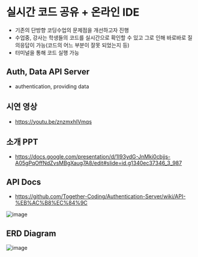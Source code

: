 # 실시간 코드 공유 + 온라인 IDE
- 기존의 단방향 코딩수업의 문제점을 개선하고자 진행
- 수업중, 강사는 학생들의 코드를 실시간으로 확인할 수 있고
그로 인해 바로바로 질의응답이 가능(코드의 어느 부분이 잘못 되었는지 등)
- 터미널을 통해 코드 실행 가능

## Auth, Data API Server
- authentication, providing data

## 시연 영상
- https://youtu.be/znzmxhIVmqs

## 소개 PPT
- https://docs.google.com/presentation/d/1I93ydG-JnMki0cbjjs-A05gPqOffNdZvsMBgXaug7A8/edit#slide=id.g1340ec37346_3_987

## API Docs
- https://github.com/Together-Coding/Authentication-Server/wiki/API-%EB%AC%B8%EC%84%9C

![image](https://user-images.githubusercontent.com/99577463/172833892-c1fae11f-8b61-4043-b439-dc7b77c525e2.png)

## ERD Diagram

![image](https://user-images.githubusercontent.com/99577463/174299807-173b7734-2146-471c-9228-a7050943852b.png)
